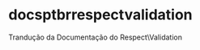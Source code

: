 docsptbrrespectvalidation
=========================

Trandução da Documentação do Respect\Validation

